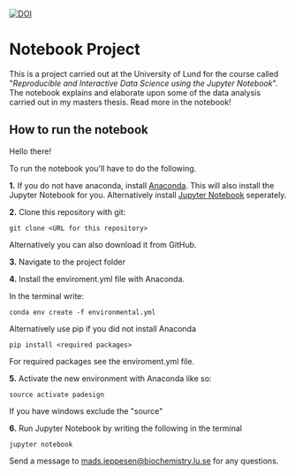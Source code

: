 <a href="https://doi.org/10.5281/zenodo.2539106"><img src="https://zenodo.org/badge/DOI/10.5281/zenodo.2539106.svg" alt="DOI"></a> 

# Notebook Project

This is a project carried out at the University of Lund for the course called "*Reproducible and Interactive Data Science using the Jupyter Notebook*". The notebook explains and elaborate upon some of the data analysis carried out in my masters thesis. Read more in the notebook!


## How to run the notebook


Hello there!

To run the notebook you'll have to do the following. 

**1.** If you do not have anaconda, install [Anaconda](https://www.anaconda.com/). This will also install the Jupyter Notebook for you. Alternatively install [Jupyter Notebook](https://jupyter.org/install) seperately.

**2.** Clone this repository with git:

``git clone <URL for this repository>``

Alternatively you can also download it from GitHub.

**3.** Navigate to the project folder

**4.** Install the enviroment.yml file with Anaconda. 

In the terminal write:

``conda env create -f environmental.yml``

Alternatively use pip if you did not install Anaconda

``pip install <required packages>``

For required packages see the enviroment.yml file. 

**5.** Activate the new environment with Anaconda like so:

``source activate padesign``

If you have windows exclude the "source"

**6.** Run Jupyter Notebook by writing the following in the terminal

``jupyter notebook``

Send a message to mads.jeppesen@biochemistry.lu.se for any questions. 
